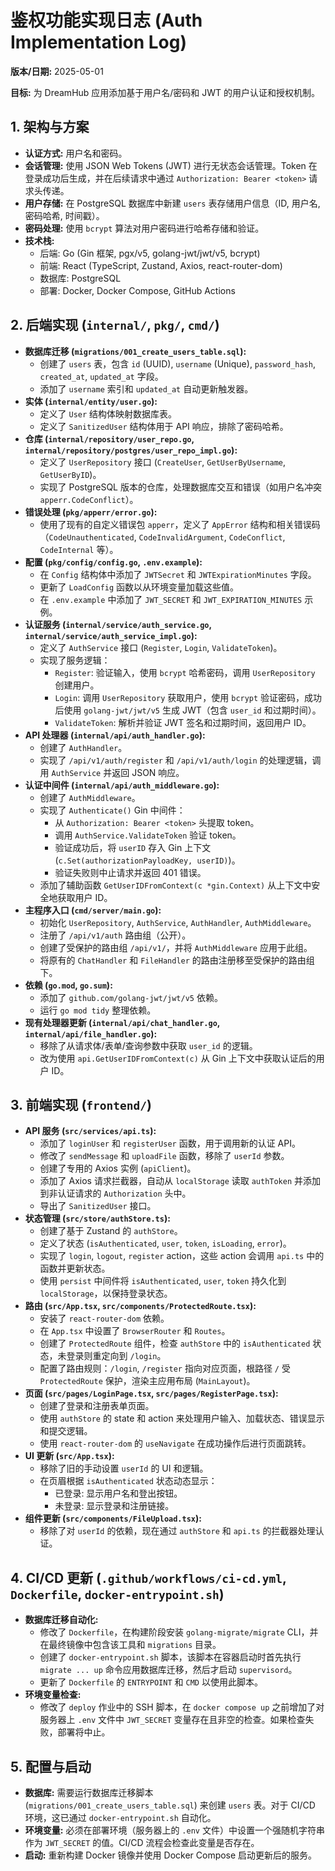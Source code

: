 # 鉴权功能实现日志 (Auth Implementation Log)

**版本/日期:** 2025-05-01

**目标:** 为 DreamHub 应用添加基于用户名/密码和 JWT 的用户认证和授权机制。

## 1. 架构与方案

*   **认证方式:** 用户名和密码。
*   **会话管理:** 使用 JSON Web Tokens (JWT) 进行无状态会话管理。Token 在登录成功后生成，并在后续请求中通过 `Authorization: Bearer <token>` 请求头传递。
*   **用户存储:** 在 PostgreSQL 数据库中新建 `users` 表存储用户信息（ID, 用户名, 密码哈希, 时间戳）。
*   **密码处理:** 使用 `bcrypt` 算法对用户密码进行哈希存储和验证。
*   **技术栈:**
    *   后端: Go (Gin 框架, pgx/v5, golang-jwt/jwt/v5, bcrypt)
    *   前端: React (TypeScript, Zustand, Axios, react-router-dom)
    *   数据库: PostgreSQL
    *   部署: Docker, Docker Compose, GitHub Actions

## 2. 后端实现 (`internal/`, `pkg/`, `cmd/`)

*   **数据库迁移 (`migrations/001_create_users_table.sql`):**
    *   创建了 `users` 表，包含 `id` (UUID), `username` (Unique), `password_hash`, `created_at`, `updated_at` 字段。
    *   添加了 `username` 索引和 `updated_at` 自动更新触发器。
*   **实体 (`internal/entity/user.go`):**
    *   定义了 `User` 结构体映射数据库表。
    *   定义了 `SanitizedUser` 结构体用于 API 响应，排除了密码哈希。
*   **仓库 (`internal/repository/user_repo.go`, `internal/repository/postgres/user_repo_impl.go`):**
    *   定义了 `UserRepository` 接口 (`CreateUser`, `GetUserByUsername`, `GetUserByID`)。
    *   实现了 PostgreSQL 版本的仓库，处理数据库交互和错误（如用户名冲突 `apperr.CodeConflict`）。
*   **错误处理 (`pkg/apperr/error.go`):**
    *   使用了现有的自定义错误包 `apperr`，定义了 `AppError` 结构和相关错误码（`CodeUnauthenticated`, `CodeInvalidArgument`, `CodeConflict`, `CodeInternal` 等）。
*   **配置 (`pkg/config/config.go`, `.env.example`):**
    *   在 `Config` 结构体中添加了 `JWTSecret` 和 `JWTExpirationMinutes` 字段。
    *   更新了 `LoadConfig` 函数以从环境变量加载这些值。
    *   在 `.env.example` 中添加了 `JWT_SECRET` 和 `JWT_EXPIRATION_MINUTES` 示例。
*   **认证服务 (`internal/service/auth_service.go`, `internal/service/auth_service_impl.go`):**
    *   定义了 `AuthService` 接口 (`Register`, `Login`, `ValidateToken`)。
    *   实现了服务逻辑：
        *   `Register`: 验证输入，使用 `bcrypt` 哈希密码，调用 `UserRepository` 创建用户。
        *   `Login`: 调用 `UserRepository` 获取用户，使用 `bcrypt` 验证密码，成功后使用 `golang-jwt/jwt/v5` 生成 JWT（包含 `user_id` 和过期时间）。
        *   `ValidateToken`: 解析并验证 JWT 签名和过期时间，返回用户 ID。
*   **API 处理器 (`internal/api/auth_handler.go`):**
    *   创建了 `AuthHandler`。
    *   实现了 `/api/v1/auth/register` 和 `/api/v1/auth/login` 的处理逻辑，调用 `AuthService` 并返回 JSON 响应。
*   **认证中间件 (`internal/api/auth_middleware.go`):**
    *   创建了 `AuthMiddleware`。
    *   实现了 `Authenticate()` Gin 中间件：
        *   从 `Authorization: Bearer <token>` 头提取 token。
        *   调用 `AuthService.ValidateToken` 验证 token。
        *   验证成功后，将 `userID` 存入 Gin 上下文 (`c.Set(authorizationPayloadKey, userID)`)。
        *   验证失败则中止请求并返回 401 错误。
    *   添加了辅助函数 `GetUserIDFromContext(c *gin.Context)` 从上下文中安全地获取用户 ID。
*   **主程序入口 (`cmd/server/main.go`):**
    *   初始化 `UserRepository`, `AuthService`, `AuthHandler`, `AuthMiddleware`。
    *   注册了 `/api/v1/auth` 路由组（公开）。
    *   创建了受保护的路由组 `/api/v1/`，并将 `AuthMiddleware` 应用于此组。
    *   将原有的 `ChatHandler` 和 `FileHandler` 的路由注册移至受保护的路由组下。
*   **依赖 (`go.mod`, `go.sum`):**
    *   添加了 `github.com/golang-jwt/jwt/v5` 依赖。
    *   运行 `go mod tidy` 整理依赖。
*   **现有处理器更新 (`internal/api/chat_handler.go`, `internal/api/file_handler.go`):**
    *   移除了从请求体/表单/查询参数中获取 `user_id` 的逻辑。
    *   改为使用 `api.GetUserIDFromContext(c)` 从 Gin 上下文中获取认证后的用户 ID。

## 3. 前端实现 (`frontend/`)

*   **API 服务 (`src/services/api.ts`):**
    *   添加了 `loginUser` 和 `registerUser` 函数，用于调用新的认证 API。
    *   修改了 `sendMessage` 和 `uploadFile` 函数，移除了 `userId` 参数。
    *   创建了专用的 Axios 实例 (`apiClient`)。
    *   添加了 Axios 请求拦截器，自动从 `localStorage` 读取 `authToken` 并添加到非认证请求的 `Authorization` 头中。
    *   导出了 `SanitizedUser` 接口。
*   **状态管理 (`src/store/authStore.ts`):**
    *   创建了基于 Zustand 的 `authStore`。
    *   定义了状态 (`isAuthenticated`, `user`, `token`, `isLoading`, `error`)。
    *   实现了 `login`, `logout`, `register` action，这些 action 会调用 `api.ts` 中的函数并更新状态。
    *   使用 `persist` 中间件将 `isAuthenticated`, `user`, `token` 持久化到 `localStorage`，以保持登录状态。
*   **路由 (`src/App.tsx`, `src/components/ProtectedRoute.tsx`):**
    *   安装了 `react-router-dom` 依赖。
    *   在 `App.tsx` 中设置了 `BrowserRouter` 和 `Routes`。
    *   创建了 `ProtectedRoute` 组件，检查 `authStore` 中的 `isAuthenticated` 状态，未登录则重定向到 `/login`。
    *   配置了路由规则：`/login`, `/register` 指向对应页面，根路径 `/` 受 `ProtectedRoute` 保护，渲染主应用布局 (`MainLayout`)。
*   **页面 (`src/pages/LoginPage.tsx`, `src/pages/RegisterPage.tsx`):**
    *   创建了登录和注册表单页面。
    *   使用 `authStore` 的 state 和 action 来处理用户输入、加载状态、错误显示和提交逻辑。
    *   使用 `react-router-dom` 的 `useNavigate` 在成功操作后进行页面跳转。
*   **UI 更新 (`src/App.tsx`):**
    *   移除了旧的手动设置 `userId` 的 UI 和逻辑。
    *   在页眉根据 `isAuthenticated` 状态动态显示：
        *   已登录: 显示用户名和登出按钮。
        *   未登录: 显示登录和注册链接。
*   **组件更新 (`src/components/FileUpload.tsx`):**
    *   移除了对 `userId` 的依赖，现在通过 `authStore` 和 `api.ts` 的拦截器处理认证。

## 4. CI/CD 更新 (`.github/workflows/ci-cd.yml`, `Dockerfile`, `docker-entrypoint.sh`)

*   **数据库迁移自动化:**
    *   修改了 `Dockerfile`，在构建阶段安装 `golang-migrate/migrate` CLI，并在最终镜像中包含该工具和 `migrations` 目录。
    *   创建了 `docker-entrypoint.sh` 脚本，该脚本在容器启动时首先执行 `migrate ... up` 命令应用数据库迁移，然后才启动 `supervisord`。
    *   更新了 `Dockerfile` 的 `ENTRYPOINT` 和 `CMD` 以使用此脚本。
*   **环境变量检查:**
    *   修改了 `deploy` 作业中的 SSH 脚本，在 `docker compose up` 之前增加了对服务器上 `.env` 文件中 `JWT_SECRET` 变量存在且非空的检查。如果检查失败，部署将中止。

## 5. 配置与启动

*   **数据库:** 需要运行数据库迁移脚本 (`migrations/001_create_users_table.sql`) 来创建 `users` 表。对于 CI/CD 环境，这已通过 `docker-entrypoint.sh` 自动化。
*   **环境变量:** 必须在部署环境（服务器上的 `.env` 文件）中设置一个强随机字符串作为 `JWT_SECRET` 的值。CI/CD 流程会检查此变量是否存在。
*   **启动:** 重新构建 Docker 镜像并使用 Docker Compose 启动更新后的服务。